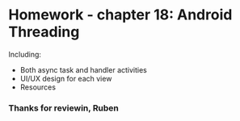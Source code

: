 # Homework - chapter 18: Android Threading

Including:
- Both async task and handler activities
- UI/UX design for each view
- Resources


### Thanks for reviewin, Ruben
